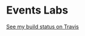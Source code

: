 Events Labs
===========

[See my build status on Travis](http://travis-ci.org/#!/kenoir/events-labs)